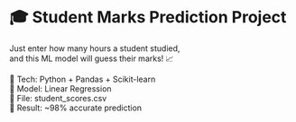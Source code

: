 # 🎓 Student Marks Prediction Project
Just enter how many hours a student studied,  
and this ML model will guess their marks! 📈

📌 Tech: Python + Pandas + Scikit-learn  
🎯 Model: Linear Regression  
📂 File: student_scores.csv  
🚀 Result: ~98% accurate prediction

